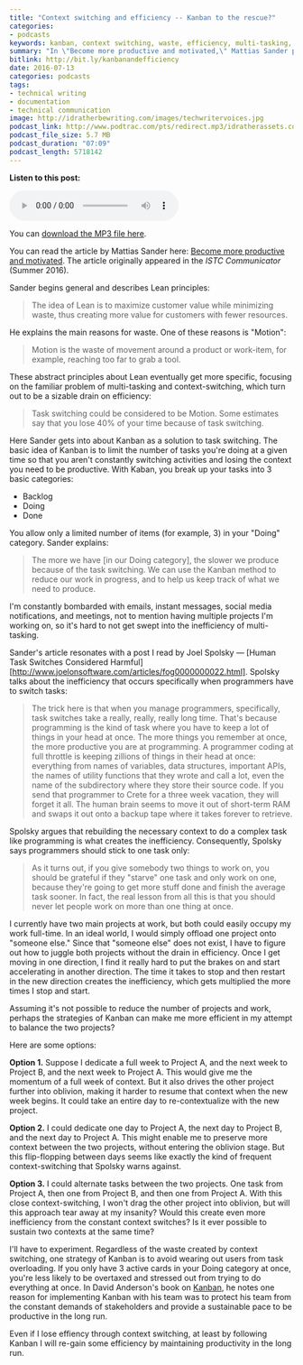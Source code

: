 ```yaml
---
title: "Context switching and efficiency -- Kanban to the rescue?"
categories:
- podcasts
keywords: kanban, context switching, waste, efficiency, multi-tasking, projects
summary: "In \"Become more productive and motivated,\" Mattias Sander provides a well-written overview of Lean, which is a strategy for eliminating waste and focusing more on customer value. What interests me most with Sander's discussion about Lean is context-switching and the subsequent strategy of Kanban, which uses cards to regulate flow. While these principles were developed in the context of Japanese car manufacturers (namely Toyota), they apply equally to the technical writer's world."
bitlink: http://bit.ly/kanbanandefficiency
date: 2016-07-13
categories: podcasts
tags:
- technical writing
- documentation
- technical communication
image: http://idratherbewriting.com/images/techwritervoices.jpg
podcast_link: http://www.podtrac.com/pts/redirect.mp3/idratherassets.com/podcasts/kanban-and-context-switching.mp3
podcast_file_size: 5.7 MB
podcast_duration: "07:09"
podcast_length: 5718142
---
```


<div class="audioControls">
<p><b>Listen to this post:</b></p>
<p><audio controls="controls"><source src="http://www.podtrac.com/pts/redirect.mp3/idratherassets.com/podcasts/kanban-and-context-switching.mp3" type="audio/mpeg" /></audio></p>

<p>You can <a href="http://www.podtrac.com/pts/redirect.mp3/idratherassets.com/podcasts/kanban-and-context-switching.mp3" alt="Context switching and efficiency -- Kanban to the rescue?">download the MP3 file here</a>.</p>
</div>

You can read the article by Mattias Sander here: [Become more productive and motivated](http://techwritingengineer.com/keep-it-lean-become-more-productive-and-motivated/
). The article originally appeared in the *ISTC Communicator* (Summer 2016).

Sander begins general and describes Lean principles:

>The idea of Lean is to maximize customer value while minimizing waste, thus creating more value for customers with fewer resources.

He explains the main reasons for waste. One of these reasons is "Motion":

> Motion is the waste of movement around a product or work-item, for example, reaching too far to grab a tool.

These abstract principles about Lean eventually get more specific, focusing on the familiar problem of multi-tasking and context-switching, which turn out to be a sizable drain on efficiency:

>Task switching could be considered to be Motion. Some estimates say that you lose 40% of your time because of task switching.

Here Sander gets into about Kanban as a solution to task switching. The basic idea of Kanban is to limit the number of tasks you're doing at a given time so that you aren't constantly switching activities and losing the context you need to be productive. With Kaban, you break up your tasks into 3 basic categories:

* Backlog
* Doing
* Done

You allow only a limited number of items (for example, 3) in your "Doing" category. Sander explains:

> The more we have [in our Doing category], the slower we produce because of the task switching. We can use the Kanban method to reduce our work in progress, and to help us keep track of what we need to produce.

I'm constantly bombarded with emails, instant messages, social media notifications, and meetings, not to mention having multiple projects I'm working on, so it's hard to not get swept into the inefficiency of multi-tasking.

Sander's article resonates with a post I read by Joel Spolsky &mdash; [Human Task Switches Considered Harmful][http://www.joelonsoftware.com/articles/fog0000000022.html]. Spolsky talks about the inefficiency that occurs specifically when programmers have to switch tasks:

>The trick here is that when you manage programmers, specifically, task switches take a really, really, really long time. That's because programming is the kind of task where you have to keep a lot of things in your head at once. The more things you remember at once, the more productive you are at programming. A programmer coding at full throttle is keeping zillions of things in their head at once: everything from names of variables, data structures, important APIs, the names of utility functions that they wrote and call a lot, even the name of the subdirectory where they store their source code. If you send that programmer to Crete for a three week vacation, they will forget it all. The human brain seems to move it out of short-term RAM and swaps it out onto a backup tape where it takes forever to retrieve.

Spolsky argues that rebuilding the necessary context to do a complex task like programming is what creates the inefficiency. Consequently, Spolsky says programmers should stick to one task only:

>As it turns out, if you give somebody two things to work on, you should be grateful if they "starve" one task and only work on one, because they're going to get more stuff done and finish the average task sooner. In fact, the real lesson from all this is that you should never let people work on more than one thing at once.

I currently have two main projects at work, but both could easily occupy my work full-time. In an ideal world, I would simply offload one project onto "someone else." Since that "someone else" does not exist, I have to figure out how to juggle both projects without the drain in efficiency. Once I get moving in one direction, I find it really hard to put the brakes on and start accelerating in another direction. The time it takes to stop and then restart in the new direction creates the inefficiency, which gets multiplied the more times I stop and start.

Assuming it's not possible to reduce the number of projects and work, perhaps the strategies of Kanban can make me more efficient in my attempt to balance the two projects?

Here are some options:

**Option 1.** Suppose I dedicate a full week to Project A, and the next week to Project B, and the next week to Project A. This would give me the momentum of a full week of context. But it also drives the other project further into oblivion, making it harder to resume that context when the new week begins. It could take an entire day to re-contextualize with the new project.

**Option 2.** I could dedicate one day to Project A, the next day to Project B, and the next day to Project A. This might enable me to preserve more context between the two projects, without entering the oblivion stage. But this flip-flopping between days seems like exactly the kind of frequent context-switching that Spolsky warns against.

**Option 3.** I could alternate tasks between the two projects. One task from Project A, then one from Project B, and then one from Project A. With this close context-switching, I won't drag the other project into oblivion, but will this approach tear away at my insanity? Would this create even more inefficiency from the constant context switches? Is it ever possible to sustain two contexts at the same time?

I'll have to experiment. Regardless of the waste created by context switching, one strategy of Kanban is to avoid wearing out users from task overloading. If you only have 3 active cards in your Doing category at once, you're less likely to be overtaxed and stressed out from trying to do everything at once. In David Anderson's book on [Kanban](https://www.amazon.com/Kanban-Successful-Evolutionary-Technology-Business/dp/0984521402), he notes one reason for implementing Kanban with his team was to protect his team from the constant demands of stakeholders and provide a sustainable pace to be productive in the long run.

Even if I lose effiency through context switching, at least by following Kanban I will re-gain some efficiency by maintaining productivity in the long run.
